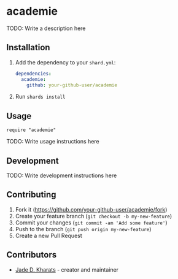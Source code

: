 # academie

TODO: Write a description here

## Installation

1. Add the dependency to your `shard.yml`:

   ```yaml
   dependencies:
     academie:
       github: your-github-user/academie
   ```

2. Run `shards install`

## Usage

```crystal
require "academie"
```

TODO: Write usage instructions here

## Development

TODO: Write development instructions here

## Contributing

1. Fork it (<https://github.com/your-github-user/academie/fork>)
2. Create your feature branch (`git checkout -b my-new-feature`)
3. Commit your changes (`git commit -am 'Add some feature'`)
4. Push to the branch (`git push origin my-new-feature`)
5. Create a new Pull Request

## Contributors

- [Jade D. Kharats](https://github.com/your-github-user) - creator and maintainer
